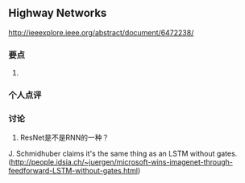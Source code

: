 ## Highway Networks

http://ieeexplore.ieee.org/abstract/document/6472238/

### 要点

1. 


### 个人点评


### 讨论

1. ResNet是不是RNN的一种？

J. Schmidhuber claims it's the same thing as an LSTM without gates. (http://people.idsia.ch/~juergen/microsoft-wins-imagenet-through-feedforward-LSTM-without-gates.html)
